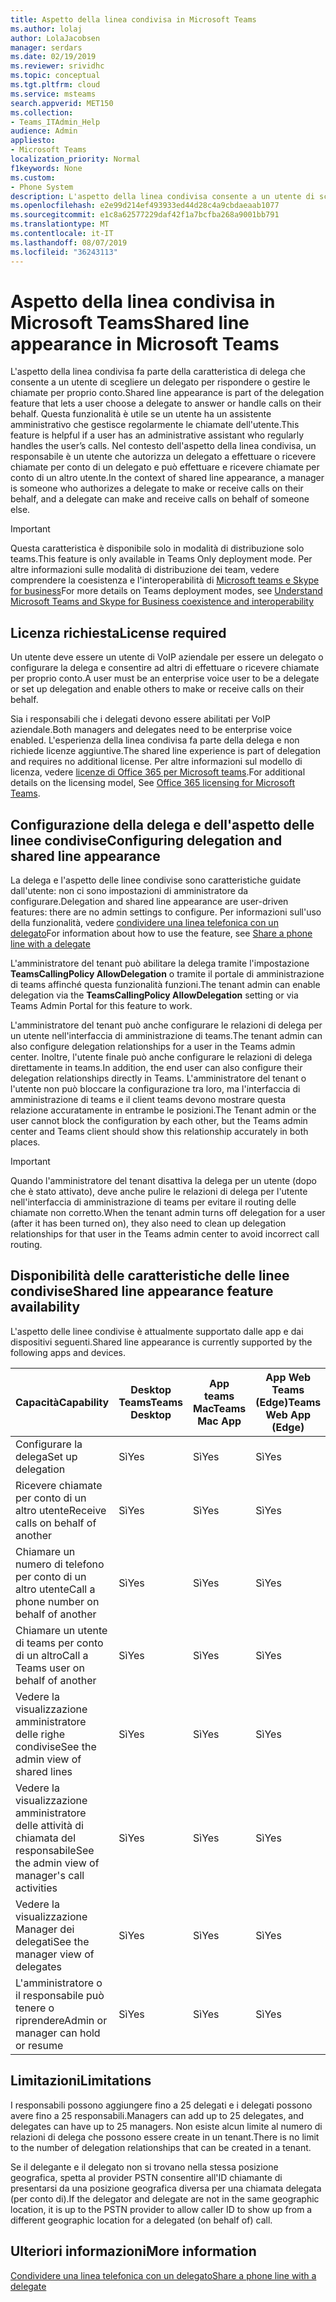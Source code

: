 ```yaml
---
title: Aspetto della linea condivisa in Microsoft Teams
ms.author: lolaj
author: LolaJacobsen
manager: serdars
ms.date: 02/19/2019
ms.reviewer: srividhc
ms.topic: conceptual
ms.tgt.pltfrm: cloud
ms.service: msteams
search.appverid: MET150
ms.collection:
- Teams_ITAdmin_Help
audience: Admin
appliesto:
- Microsoft Teams
localization_priority: Normal
f1keywords: None
ms.custom:
- Phone System
description: L'aspetto della linea condivisa consente a un utente di scegliere un delegato per rispondere o gestire le chiamate per proprio conto.
ms.openlocfilehash: e2e99d214ef493933ed44d28c4a9cbdaeaab1077
ms.sourcegitcommit: e1c8a62577229daf42f1a7bcfba268a9001bb791
ms.translationtype: MT
ms.contentlocale: it-IT
ms.lasthandoff: 08/07/2019
ms.locfileid: "36243113"
---
```

# <a name="shared-line-appearance-in-microsoft-teams"></a><span data-ttu-id="72c5a-103">Aspetto della linea condivisa in Microsoft Teams</span><span class="sxs-lookup"><span data-stu-id="72c5a-103">Shared line appearance in Microsoft Teams</span></span>

<span data-ttu-id="72c5a-104">L'aspetto della linea condivisa fa parte della caratteristica di delega che consente a un utente di scegliere un delegato per rispondere o gestire le chiamate per proprio conto.</span><span class="sxs-lookup"><span data-stu-id="72c5a-104">Shared line appearance is part of the delegation feature that lets a user choose a delegate to answer or handle calls on their behalf.</span></span> <span data-ttu-id="72c5a-105">Questa funzionalità è utile se un utente ha un assistente amministrativo che gestisce regolarmente le chiamate dell'utente.</span><span class="sxs-lookup"><span data-stu-id="72c5a-105">This feature is helpful if a user has an administrative assistant who regularly handles the user’s calls.</span></span> <span data-ttu-id="72c5a-106">Nel contesto dell'aspetto della linea condivisa, un responsabile è un utente che autorizza un delegato a effettuare o ricevere chiamate per conto di un delegato e può effettuare e ricevere chiamate per conto di un altro utente.</span><span class="sxs-lookup"><span data-stu-id="72c5a-106">In the context of shared line appearance, a manager is someone who authorizes a delegate to make or receive calls on their behalf, and a delegate can make and receive calls on behalf of someone else.</span></span>

> [!IMPORTANT]
> <span data-ttu-id="72c5a-107">Questa caratteristica è disponibile solo in modalità di distribuzione solo teams.</span><span class="sxs-lookup"><span data-stu-id="72c5a-107">This feature is only available in Teams Only deployment mode.</span></span> <span data-ttu-id="72c5a-108">Per altre informazioni sulle modalità di distribuzione dei team, vedere comprendere la coesistenza e l'interoperabilità di [Microsoft teams e Skype for business](teams-and-skypeforbusiness-coexistence-and-interoperability.md)</span><span class="sxs-lookup"><span data-stu-id="72c5a-108">For more details on Teams deployment modes, see [Understand Microsoft Teams and Skype for Business coexistence and interoperability](teams-and-skypeforbusiness-coexistence-and-interoperability.md)</span></span>

## <a name="license-required"></a><span data-ttu-id="72c5a-109">Licenza richiesta</span><span class="sxs-lookup"><span data-stu-id="72c5a-109">License required</span></span>

<span data-ttu-id="72c5a-110">Un utente deve essere un utente di VoIP aziendale per essere un delegato o configurare la delega e consentire ad altri di effettuare o ricevere chiamate per proprio conto.</span><span class="sxs-lookup"><span data-stu-id="72c5a-110">A user must be an enterprise voice user to be a delegate or set up delegation and enable others to make or receive calls on their behalf.</span></span>

<span data-ttu-id="72c5a-111">Sia i responsabili che i delegati devono essere abilitati per VoIP aziendale.</span><span class="sxs-lookup"><span data-stu-id="72c5a-111">Both managers and delegates need to be enterprise voice enabled.</span></span> <span data-ttu-id="72c5a-112">L'esperienza della linea condivisa fa parte della delega e non richiede licenze aggiuntive.</span><span class="sxs-lookup"><span data-stu-id="72c5a-112">The shared line experience is part of delegation and requires no additional license.</span></span> <span data-ttu-id="72c5a-113">Per altre informazioni sul modello di licenza, vedere [licenze di Office 365 per Microsoft teams](office-365-licensing.md).</span><span class="sxs-lookup"><span data-stu-id="72c5a-113">For additional details on the licensing model, See [Office 365 licensing for Microsoft Teams](office-365-licensing.md).</span></span>

## <a name="configuring-delegation-and-shared-line-appearance"></a><span data-ttu-id="72c5a-114">Configurazione della delega e dell'aspetto delle linee condivise</span><span class="sxs-lookup"><span data-stu-id="72c5a-114">Configuring delegation and shared line appearance</span></span>

<span data-ttu-id="72c5a-115">La delega e l'aspetto delle linee condivise sono caratteristiche guidate dall'utente: non ci sono impostazioni di amministratore da configurare.</span><span class="sxs-lookup"><span data-stu-id="72c5a-115">Delegation and shared line appearance are user-driven features: there are no admin settings to configure.</span></span> <span data-ttu-id="72c5a-116">Per informazioni sull'uso della funzionalità, vedere [condividere una linea telefonica con un delegato](https://support.office.com/article/share-a-phone-line-with-a-delegate-16307929-a51f-43fc-8323-3b1bf115e5a8)</span><span class="sxs-lookup"><span data-stu-id="72c5a-116">For information about how to use the feature, see [Share a phone line with a delegate](https://support.office.com/article/share-a-phone-line-with-a-delegate-16307929-a51f-43fc-8323-3b1bf115e5a8)</span></span>

<span data-ttu-id="72c5a-117">L'amministratore del tenant può abilitare la delega tramite l'impostazione **TeamsCallingPolicy AllowDelegation** o tramite il portale di amministrazione di teams affinché questa funzionalità funzioni.</span><span class="sxs-lookup"><span data-stu-id="72c5a-117">The tenant admin can enable delegation via the **TeamsCallingPolicy AllowDelegation** setting or via Teams Admin Portal for this feature to work.</span></span> 

<span data-ttu-id="72c5a-118">L'amministratore del tenant può anche configurare le relazioni di delega per un utente nell'interfaccia di amministrazione di teams.</span><span class="sxs-lookup"><span data-stu-id="72c5a-118">The tenant admin can also configure delegation relationships for a user in the Teams admin center.</span></span> <span data-ttu-id="72c5a-119">Inoltre, l'utente finale può anche configurare le relazioni di delega direttamente in teams.</span><span class="sxs-lookup"><span data-stu-id="72c5a-119">In addition, the end user can also configure their delegation relationships directly in Teams.</span></span> <span data-ttu-id="72c5a-120">L'amministratore del tenant o l'utente non può bloccare la configurazione tra loro, ma l'interfaccia di amministrazione di teams e il client teams devono mostrare questa relazione accuratamente in entrambe le posizioni.</span><span class="sxs-lookup"><span data-stu-id="72c5a-120">The Tenant admin or the user cannot block the configuration by each other, but the Teams admin center and Teams client should show this relationship accurately in both places.</span></span> 

> [!IMPORTANT]
> <span data-ttu-id="72c5a-121">Quando l'amministratore del tenant disattiva la delega per un utente (dopo che è stato attivato), deve anche pulire le relazioni di delega per l'utente nell'interfaccia di amministrazione di teams per evitare il routing delle chiamate non corretto.</span><span class="sxs-lookup"><span data-stu-id="72c5a-121">When the tenant admin turns off delegation for a user (after it has been turned on), they also need to clean up delegation relationships for that user in the Teams admin center to avoid incorrect call routing.</span></span>

## <a name="shared-line-appearance-feature-availability"></a><span data-ttu-id="72c5a-122">Disponibilità delle caratteristiche delle linee condivise</span><span class="sxs-lookup"><span data-stu-id="72c5a-122">Shared line appearance feature availability</span></span>

<span data-ttu-id="72c5a-123">L'aspetto delle linee condivise è attualmente supportato dalle app e dai dispositivi seguenti.</span><span class="sxs-lookup"><span data-stu-id="72c5a-123">Shared line appearance is currently supported by the following apps and devices.</span></span>

| <span data-ttu-id="72c5a-124">Capacità</span><span class="sxs-lookup"><span data-stu-id="72c5a-124">Capability</span></span> | <span data-ttu-id="72c5a-125">Desktop Teams</span><span class="sxs-lookup"><span data-stu-id="72c5a-125">Teams Desktop</span></span> | <span data-ttu-id="72c5a-126">App teams Mac</span><span class="sxs-lookup"><span data-stu-id="72c5a-126">Teams Mac App</span></span> | <span data-ttu-id="72c5a-127">App Web Teams (Edge)</span><span class="sxs-lookup"><span data-stu-id="72c5a-127">Teams Web App (Edge)</span></span> |<span data-ttu-id="72c5a-128">App teams per dispositivi mobili iOS/Android</span><span class="sxs-lookup"><span data-stu-id="72c5a-128">Teams mobile iOS/Android App</span></span> | <span data-ttu-id="72c5a-129">Telefono IP Teams</span><span class="sxs-lookup"><span data-stu-id="72c5a-129">Teams IP phone</span></span> |
|------------|---------------|---------------|----------------------|-----------------------------|----------------|
| <span data-ttu-id="72c5a-130">Configurare la delega</span><span class="sxs-lookup"><span data-stu-id="72c5a-130">Set up delegation</span></span> | <span data-ttu-id="72c5a-131">Sì</span><span class="sxs-lookup"><span data-stu-id="72c5a-131">Yes</span></span> | <span data-ttu-id="72c5a-132">Sì</span><span class="sxs-lookup"><span data-stu-id="72c5a-132">Yes</span></span> | <span data-ttu-id="72c5a-133">Sì</span><span class="sxs-lookup"><span data-stu-id="72c5a-133">Yes</span></span> | <span data-ttu-id="72c5a-134">No</span><span class="sxs-lookup"><span data-stu-id="72c5a-134">No</span></span> | <span data-ttu-id="72c5a-135">No</span><span class="sxs-lookup"><span data-stu-id="72c5a-135">No</span></span> |
| <span data-ttu-id="72c5a-136">Ricevere chiamate per conto di un altro utente</span><span class="sxs-lookup"><span data-stu-id="72c5a-136">Receive calls on behalf of another</span></span> | <span data-ttu-id="72c5a-137">Sì</span><span class="sxs-lookup"><span data-stu-id="72c5a-137">Yes</span></span> | <span data-ttu-id="72c5a-138">Sì</span><span class="sxs-lookup"><span data-stu-id="72c5a-138">Yes</span></span> | <span data-ttu-id="72c5a-139">Sì</span><span class="sxs-lookup"><span data-stu-id="72c5a-139">Yes</span></span> | <span data-ttu-id="72c5a-140">Sì</span><span class="sxs-lookup"><span data-stu-id="72c5a-140">Yes</span></span> | <span data-ttu-id="72c5a-141">Sì</span><span class="sxs-lookup"><span data-stu-id="72c5a-141">Yes</span></span> |
| <span data-ttu-id="72c5a-142">Chiamare un numero di telefono per conto di un altro utente</span><span class="sxs-lookup"><span data-stu-id="72c5a-142">Call a phone number on behalf of another</span></span> | <span data-ttu-id="72c5a-143">Sì</span><span class="sxs-lookup"><span data-stu-id="72c5a-143">Yes</span></span> | <span data-ttu-id="72c5a-144">Sì</span><span class="sxs-lookup"><span data-stu-id="72c5a-144">Yes</span></span> | <span data-ttu-id="72c5a-145">Sì</span><span class="sxs-lookup"><span data-stu-id="72c5a-145">Yes</span></span> | <span data-ttu-id="72c5a-146">Sì</span><span class="sxs-lookup"><span data-stu-id="72c5a-146">Yes</span></span> | <span data-ttu-id="72c5a-147">Sì</span><span class="sxs-lookup"><span data-stu-id="72c5a-147">Yes</span></span> |
| <span data-ttu-id="72c5a-148">Chiamare un utente di teams per conto di un altro</span><span class="sxs-lookup"><span data-stu-id="72c5a-148">Call a Teams user on behalf of another</span></span> | <span data-ttu-id="72c5a-149">Sì</span><span class="sxs-lookup"><span data-stu-id="72c5a-149">Yes</span></span> | <span data-ttu-id="72c5a-150">Sì</span><span class="sxs-lookup"><span data-stu-id="72c5a-150">Yes</span></span> | <span data-ttu-id="72c5a-151">Sì</span><span class="sxs-lookup"><span data-stu-id="72c5a-151">Yes</span></span> | <span data-ttu-id="72c5a-152">Sì</span><span class="sxs-lookup"><span data-stu-id="72c5a-152">Yes</span></span> | <span data-ttu-id="72c5a-153">Sì</span><span class="sxs-lookup"><span data-stu-id="72c5a-153">Yes</span></span> |
| <span data-ttu-id="72c5a-154">Vedere la visualizzazione amministratore delle righe condivise</span><span class="sxs-lookup"><span data-stu-id="72c5a-154">See the admin view of shared lines</span></span> | <span data-ttu-id="72c5a-155">Sì</span><span class="sxs-lookup"><span data-stu-id="72c5a-155">Yes</span></span> | <span data-ttu-id="72c5a-156">Sì</span><span class="sxs-lookup"><span data-stu-id="72c5a-156">Yes</span></span> | <span data-ttu-id="72c5a-157">Sì</span><span class="sxs-lookup"><span data-stu-id="72c5a-157">Yes</span></span> | <span data-ttu-id="72c5a-158">No</span><span class="sxs-lookup"><span data-stu-id="72c5a-158">No</span></span> | <span data-ttu-id="72c5a-159">No</span><span class="sxs-lookup"><span data-stu-id="72c5a-159">No</span></span> |
| <span data-ttu-id="72c5a-160">Vedere la visualizzazione amministratore delle attività di chiamata del responsabile</span><span class="sxs-lookup"><span data-stu-id="72c5a-160">See the admin view of manager's call activities</span></span> | <span data-ttu-id="72c5a-161">Sì</span><span class="sxs-lookup"><span data-stu-id="72c5a-161">Yes</span></span> | <span data-ttu-id="72c5a-162">Sì</span><span class="sxs-lookup"><span data-stu-id="72c5a-162">Yes</span></span> | <span data-ttu-id="72c5a-163">Sì</span><span class="sxs-lookup"><span data-stu-id="72c5a-163">Yes</span></span> | <span data-ttu-id="72c5a-164">No</span><span class="sxs-lookup"><span data-stu-id="72c5a-164">No</span></span> | <span data-ttu-id="72c5a-165">No</span><span class="sxs-lookup"><span data-stu-id="72c5a-165">No</span></span> |
| <span data-ttu-id="72c5a-166">Vedere la visualizzazione Manager dei delegati</span><span class="sxs-lookup"><span data-stu-id="72c5a-166">See the manager view of delegates</span></span> | <span data-ttu-id="72c5a-167">Sì</span><span class="sxs-lookup"><span data-stu-id="72c5a-167">Yes</span></span> | <span data-ttu-id="72c5a-168">Sì</span><span class="sxs-lookup"><span data-stu-id="72c5a-168">Yes</span></span> | <span data-ttu-id="72c5a-169">Sì</span><span class="sxs-lookup"><span data-stu-id="72c5a-169">Yes</span></span> | <span data-ttu-id="72c5a-170">No</span><span class="sxs-lookup"><span data-stu-id="72c5a-170">No</span></span> | <span data-ttu-id="72c5a-171">No</span><span class="sxs-lookup"><span data-stu-id="72c5a-171">No</span></span> |
| <span data-ttu-id="72c5a-172">L'amministratore o il responsabile può tenere o riprendere</span><span class="sxs-lookup"><span data-stu-id="72c5a-172">Admin or manager can hold or resume</span></span> | <span data-ttu-id="72c5a-173">Sì</span><span class="sxs-lookup"><span data-stu-id="72c5a-173">Yes</span></span> | <span data-ttu-id="72c5a-174">Sì</span><span class="sxs-lookup"><span data-stu-id="72c5a-174">Yes</span></span> | <span data-ttu-id="72c5a-175">Sì</span><span class="sxs-lookup"><span data-stu-id="72c5a-175">Yes</span></span> | <span data-ttu-id="72c5a-176">No</span><span class="sxs-lookup"><span data-stu-id="72c5a-176">No</span></span> | <span data-ttu-id="72c5a-177">No</span><span class="sxs-lookup"><span data-stu-id="72c5a-177">No</span></span> |

## <a name="limitations"></a><span data-ttu-id="72c5a-178">Limitazioni</span><span class="sxs-lookup"><span data-stu-id="72c5a-178">Limitations</span></span>

<span data-ttu-id="72c5a-179">I responsabili possono aggiungere fino a 25 delegati e i delegati possono avere fino a 25 responsabili.</span><span class="sxs-lookup"><span data-stu-id="72c5a-179">Managers can add up to 25 delegates, and delegates can have up to 25 managers.</span></span> <span data-ttu-id="72c5a-180">Non esiste alcun limite al numero di relazioni di delega che possono essere create in un tenant.</span><span class="sxs-lookup"><span data-stu-id="72c5a-180">There is no limit to the number of delegation relationships that can be created in a tenant.</span></span> 
 
<span data-ttu-id="72c5a-181">Se il delegante e il delegato non si trovano nella stessa posizione geografica, spetta al provider PSTN consentire all'ID chiamante di presentarsi da una posizione geografica diversa per una chiamata delegata (per conto di).</span><span class="sxs-lookup"><span data-stu-id="72c5a-181">If the delegator and delegate are not in the same geographic location, it is up to the PSTN provider to allow caller ID to show up from a different geographic location for a delegated (on behalf of) call.</span></span> 
 
## <a name="more-information"></a><span data-ttu-id="72c5a-182">Ulteriori informazioni</span><span class="sxs-lookup"><span data-stu-id="72c5a-182">More information</span></span>

[<span data-ttu-id="72c5a-183">Condividere una linea telefonica con un delegato</span><span class="sxs-lookup"><span data-stu-id="72c5a-183">Share a phone line with a delegate</span></span>](https://support.office.com/article/share-a-phone-line-with-a-delegate-16307929-a51f-43fc-8323-3b1bf115e5a8)
